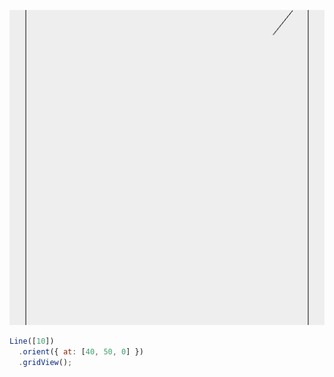![Image](test.md.$1.png)

```JavaScript
Line([10])
  .orient({ at: [40, 50, 0] })
  .gridView();
```
